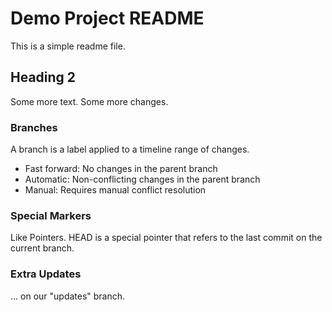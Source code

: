# Demo Project README

This is a simple readme file.

## Heading 2

Some more text. Some more changes.

### Branches

A branch is a label applied to a timeline range of changes.

 * Fast forward: No changes in the parent branch
 * Automatic: Non-conflicting changes in the parent branch
 * Manual: Requires manual conflict resolution

### Special Markers

Like Pointers. HEAD is a special pointer that refers to the last commit on the current branch.

### Extra Updates

... on our "updates" branch.

